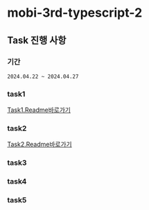 # mobi-3rd-typescript-2

## Task 진행 사항

### 기간
```
2024.04.22 ~ 2024.04.27 

```

### task1
[Task1.Readme바로가기](https://github.com/mobi-community/mobi-3rd-typescript-2/blob/pair2-Wendy/task1/readme.md)

### task2
[Task2.Readme바로가기](https://github.com/mobi-community/mobi-3rd-typescript-2/tree/pair2-Wendy/task2)

### task3
### task4
### task5